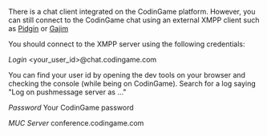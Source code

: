 There is a chat client integrated on the CodinGame platform. However, you can still connect to the CodinGame chat using an external XMPP client such as [Pidgin](https://pidgin.im/) or [Gajim](https://gajim.org/)

You should connect to the XMPP server using the following credentials:

*Login*
<your_user_id>@chat.codingame.com

You can find your user id by opening the dev tools on your browser and checking the console (while being on CodinGame). Search for a log saying "Log on pushmessage server as ..."

*Password*
Your CodinGame password

*MUC Server*
conference.codingame.com